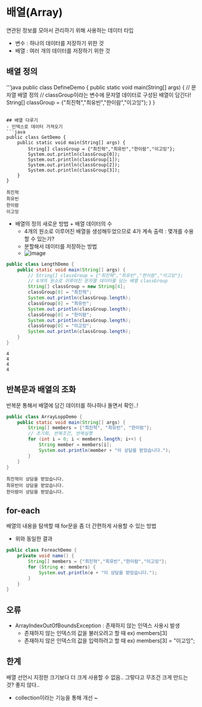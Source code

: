 # 배열(Array)
연관된 정보를 모아서 관리하기 위해 사용하는 데이터 타입
- 변수 : 하나의 데이터를 저장하기 위한 것
- 배열 : 여러 개의 데이터를 저장하기 위한 것

## 배열 정의
'''java
public class DefineDemo {
	public static void main(String[] args) {
		// 문자열 배열 정의
		// classGroup이라는 변수에 문자열 데이터로 구성된 배열이 담긴다!
		String[] classGroup = {"최진혁","최유빈","한이람","이고잉"};
	}
}
```

## 배열 다루기
- 인덱스로 데이터 가져오기
```java
public class GetDemo {
	public static void main(String[] args) {
		String[] classGroup = {"최진혁","최유빈","한이람","이고잉"};
		System.out.println(classGroup[0]);
		System.out.println(classGroup[1]);
		System.out.println(classGroup[2]);
		System.out.println(classGroup[3]);
	}
}
```
```
최진혁
최유빈
한이람
이고잉
```

- 배열의 정의 새로운 방법 + 배열 데이터의 수
  - 4개의 원소로 이루어진 배열을 생성해두었으므로 4가 계속 출력 : 몇개를 수용할 수 있는가?
  - 분할해서 데이터를 저장하는 방법
  - ![image](https://github.com/YUNA-AHN/JAVA/assets/130244216/3ae50af6-2e28-4d5c-975f-ae816ce93464)

```java
public class LengthDemo {
	public static void main(String[] args) {
		// String[] classGroup = {"최진혁","최유빈","한이람","이고잉"};
		// 4개의 원소로 이루어진 문자열 데이터를 담는 배열 classGroup
		String[] classGroup = new String[4];
		classGroup[0] = "최진혁";
		System.out.println(classGroup.length);
		classGroup[0] = "최유빈";
		System.out.println(classGroup.length);
		classGroup[0] = "한이람";
		System.out.println(classGroup.length);
		classGroup[0] = "이고잉";
		System.out.println(classGroup.length);
	}
}
```
```
4
4
4
4
```

##  반복문과 배열의 조화
반복문 통해서 배열에 담긴 데이터를 하나하나 돌면서 확인..!
```java
public class ArrayLoppDemo {
	public static void main(String[] args) {
		String[] members = {"최진혁", "최유빈", "한이람"};
		// 초기화, 반복조건, 반복실행
		for (int i = 0; i < members.length; i++) {
			String member = members[i];
			System.out.println(member + "이 상담을 받았습니다.");
		}
	}
}
```
```
최진혁이 상담을 받았습니다.
최유빈이 상담을 받았습니다.
한이람이 상담을 받았습니다.
```

## for-each
배열의 내용을 탐색할 때 for문을 좀 더 간편하게 사용할 수 있는 방법
- 위와 동일한 결과
```java
public class ForeachDemo {
	private void name() {
		String[] members = {"최진혁","최유빈","한이람","이고잉"};
		for (String e: members) {
			System.out.println(e + "이 상담을 받았습니다.");
		}
	}
}
```

## 오류
- ArrayIndexOutOfBoundsException : 존재하지 않는 인덱스 사용시 발생
  - 존재하지 않는 인덱스의 값을 불러오려고 할 때 ex) members[3]
  - 존재하지 않은 인덱스의 값을 입력하려고 할 때 ex) members[3] = "이고잉";
 
## 한계
배열 선언시 지정한 크기보다 더 크게 사용할 수 없음.. 그렇다고 무조건 크게 만드는 것? 좋지 않다..
- collection이라는 기능을 통해 개선 ~
